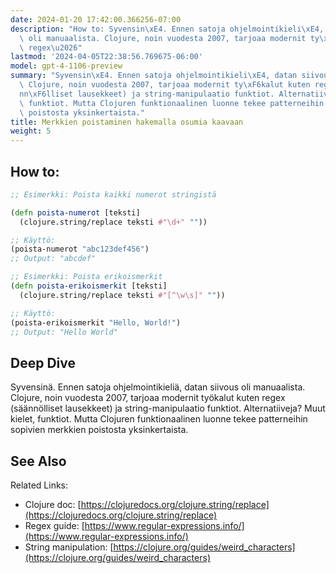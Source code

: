 ```yaml
---
date: 2024-01-20 17:42:00.366256-07:00
description: "How to: Syvensin\xE4. Ennen satoja ohjelmointikieli\xE4, datan siivous\
  \ oli manuaalista. Clojure, noin vuodesta 2007, tarjoaa modernit ty\xF6kalut kuten\
  \ regex\u2026"
lastmod: '2024-04-05T22:38:56.769675-06:00'
model: gpt-4-1106-preview
summary: "Syvensin\xE4. Ennen satoja ohjelmointikieli\xE4, datan siivous oli manuaalista.\
  \ Clojure, noin vuodesta 2007, tarjoaa modernit ty\xF6kalut kuten regex (s\xE4\xE4\
  nn\xF6lliset lausekkeet) ja string-manipulaatio funktiot. Alternatiiveja? Muut kielet,\
  \ funktiot. Mutta Clojuren funktionaalinen luonne tekee patterneihin sopivien merkkien\
  \ poistosta yksinkertaista."
title: Merkkien poistaminen hakemalla osumia kaavaan
weight: 5
---
```


## How to:
```Clojure
;; Esimerkki: Poista kaikki numerot stringistä

(defn poista-numerot [teksti]
  (clojure.string/replace teksti #"\d+" ""))

;; Käyttö:
(poista-numerot "abc123def456")
;; Output: "abcdef"
```

```Clojure
;; Esimerkki: Poista erikoismerkit
(defn poista-erikoismerkit [teksti]
  (clojure.string/replace teksti #"[^\w\s]" ""))

;; Käyttö:
(poista-erikoismerkit "Hello, World!")
;; Output: "Hello World"
```

## Deep Dive
Syvensinä. Ennen satoja ohjelmointikieliä, datan siivous oli manuaalista. Clojure, noin vuodesta 2007, tarjoaa modernit työkalut kuten regex (säännölliset lausekkeet) ja string-manipulaatio funktiot. Alternatiiveja? Muut kielet, funktiot. Mutta Clojuren funktionaalinen luonne tekee patterneihin sopivien merkkien poistosta yksinkertaista.

## See Also
Related Links:

- Clojure doc: [https://clojuredocs.org/clojure.string/replace](https://clojuredocs.org/clojure.string/replace)
- Regex guide: [https://www.regular-expressions.info/](https://www.regular-expressions.info/)
- String manipulation: [https://clojure.org/guides/weird_characters](https://clojure.org/guides/weird_characters)
